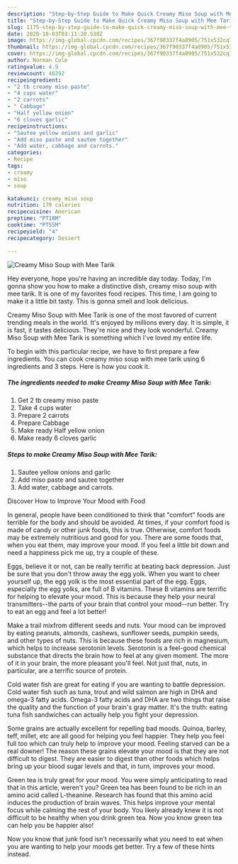 ```yaml
---
description: "Step-by-Step Guide to Make Quick Creamy Miso Soup with Mee Tarik"
title: "Step-by-Step Guide to Make Quick Creamy Miso Soup with Mee Tarik"
slug: 1175-step-by-step-guide-to-make-quick-creamy-miso-soup-with-mee-tarik
date: 2020-10-03T03:11:20.538Z
image: https://img-global.cpcdn.com/recipes/367f90337f4a0905/751x532cq70/creamy-miso-soup-with-mee-tarik-recipe-main-photo.jpg
thumbnail: https://img-global.cpcdn.com/recipes/367f90337f4a0905/751x532cq70/creamy-miso-soup-with-mee-tarik-recipe-main-photo.jpg
cover: https://img-global.cpcdn.com/recipes/367f90337f4a0905/751x532cq70/creamy-miso-soup-with-mee-tarik-recipe-main-photo.jpg
author: Norman Cole
ratingvalue: 4.9
reviewcount: 46292
recipeingredient:
- "2 tb creamy miso paste"
- "4 cups water"
- "2 carrots"
- " Cabbage"
- "Half yellow onion"
- "6 cloves garlic"
recipeinstructions:
- "Sautee yellow onions and garlic"
- "Add miso paste and sautee together"
- "Add water, cabbage and carrots."
categories:
- Recipe
tags:
- creamy
- miso
- soup

katakunci: creamy miso soup 
nutrition: 179 calories
recipecuisine: American
preptime: "PT18M"
cooktime: "PT55M"
recipeyield: "4"
recipecategory: Dessert

---
```



![Creamy Miso Soup with Mee Tarik](https://img-global.cpcdn.com/recipes/367f90337f4a0905/751x532cq70/creamy-miso-soup-with-mee-tarik-recipe-main-photo.jpg)

Hey everyone, hope you're having an incredible day today. Today, I'm gonna show you how to make a distinctive dish, creamy miso soup with mee tarik. It is one of my favorites food recipes. This time, I am going to make it a little bit tasty. This is gonna smell and look delicious.

Creamy Miso Soup with Mee Tarik is one of the most favored of current trending meals in the world. It's enjoyed by millions every day. It is simple, it is fast, it tastes delicious. They're nice and they look wonderful. Creamy Miso Soup with Mee Tarik is something which I've loved my entire life.




To begin with this particular recipe, we have to first prepare a few ingredients. You can cook creamy miso soup with mee tarik using 6 ingredients and 3 steps. Here is how you cook it.

<!--inarticleads1-->

##### The ingredients needed to make Creamy Miso Soup with Mee Tarik:

1. Get 2 tb creamy miso paste
1. Take 4 cups water
1. Prepare 2 carrots
1. Prepare  Cabbage
1. Make ready Half yellow onion
1. Make ready 6 cloves garlic




<!--inarticleads2-->

##### Steps to make Creamy Miso Soup with Mee Tarik:

1. Sautee yellow onions and garlic
1. Add miso paste and sautee together
1. Add water, cabbage and carrots.




Discover How to Improve Your Mood with Food


In general, people have been conditioned to think that "comfort" foods are terrible for the body and should be avoided. At times, if your comfort food is made of candy or other junk foods, this is true. Otherwise, comfort foods may be extremely nutritious and good for you. There are some foods that, when you eat them, may improve your mood. If you feel a little bit down and need a happiness pick me up, try a couple of these.

Eggs, believe it or not, can be really terrific at beating back depression. Just be sure that you don't throw away the egg yolk. When you want to cheer yourself up, the egg yolk is the most essential part of the egg. Eggs, especially the egg yolks, are full of B vitamins. These B vitamins are terrific for helping to elevate your mood. This is because they help your neural transmitters--the parts of your brain that control your mood--run better. Try to eat an egg and feel a lot better!

Make a trail mixfrom different seeds and nuts. Your mood can be improved by eating peanuts, almonds, cashews, sunflower seeds, pumpkin seeds, and other types of nuts. This is because these foods are rich in magnesium, which helps to increase serotonin levels. Serotonin is a feel-good chemical substance that directs the brain how to feel at any given moment. The more of it in your brain, the more pleasant you'll feel. Not just that, nuts, in particular, are a terrific source of protein.

Cold water fish are great for eating if you are wanting to battle depression. Cold water fish such as tuna, trout and wild salmon are high in DHA and omega-3 fatty acids. Omega-3 fatty acids and DHA are two things that raise the quality and the function of your brain's gray matter. It's the truth: eating tuna fish sandwiches can actually help you fight your depression. 

Some grains are actually excellent for repelling bad moods. Quinoa, barley, teff, millet, etc are all good for helping you feel happier. They help you feel full too which can truly help to improve your mood. Feeling starved can be a real downer! The reason these grains elevate your mood is that they are not difficult to digest. They are easier to digest than other foods which helps bring up your blood sugar levels and that, in turn, improves your mood.

Green tea is truly great for your mood. You were simply anticipating to read that in this article, weren't you? Green tea has been found to be rich in an amino acid called L-theanine. Research has found that this amino acid induces the production of brain waves. This helps improve your mental focus while calming the rest of your body. You likely already knew it is not difficult to be healthy when you drink green tea. Now you know green tea can help you be happier also!

Now you know that junk food isn't necessarily what you need to eat when you are wanting to help your moods get better. Try  a few  of  these  hints  instead.

